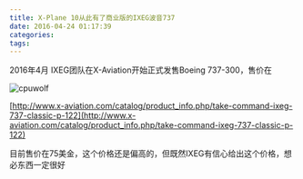 ```yaml
---
title: X-Plane 10从此有了商业版的IXEG波音737
date: 2016-04-24 01:17:39
categories:
tags:
---
```


2016年4月 IXEG团队在X-Aviation开始正式发售Boeing 737-300，售价在

![cpuwolf](/images/data/attachment/201604/24/091505jb488940q6723dap.jpg)


[http://www.x-aviation.com/catalog/product_info.php/take-command-ixeg-737-classic-p-122](http://www.x-aviation.com/catalog/product_info.php/take-command-ixeg-737-classic-p-122)

目前售价在75美金，这个价格还是偏高的，但既然IXEG有信心给出这个价格，想必东西一定很好

